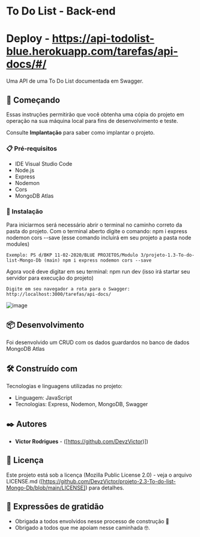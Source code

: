 # To Do List - Back-end

# Deploy - https://api-todolist-blue.herokuapp.com/tarefas/api-docs/#/

Uma API de uma To Do List documentada em Swagger.

## 🚀 Começando

Essas instruções permitirão que você obtenha uma cópia do projeto em operação na sua máquina local para fins de desenvolvimento e teste.

Consulte **Implantação** para saber como implantar o projeto.

### 📋 Pré-requisitos

* IDE Visual Studio Code
* Node.js
* Express
* Nodemon
* Cors
* MongoDB Atlas

### 🔧 Instalação

Para iniciarmos será necessário abrir o terminal no caminho correto da pasta do projeto.
Com o terminal aberto digite o comando: npm i express nodemon cors --save (esse comando incluirá em seu projeto a pasta node modules)

```
Exemplo: PS d/BKP 11-02-2020/BLUE PROJETOS/Modulo 3/projeto-1.3-To-do-list-Mongo-Db (main) npm i express nodemon cors --save
```

Agora você deve digitar em seu terminal: npm run dev (isso irá startar seu servidor para execução do projeto)

```
Digite em seu navegador a rota para o Swagger: http://localhost:3000/tarefas/api-docs/

```

![image](https://user-images.githubusercontent.com/91481122/182001745-8dc2dd7c-71d8-4361-a89a-88b3ca7b8972.png)


## 📦 Desenvolvimento

Foi desenvolvido um CRUD com os dados guardardos no banco de dados MongoDB Atlas

## 🛠️ Construído com

Tecnologias e linguagens utilizadas no projeto:

* Linguagem: JavaScript
* Tecnologias: Express, Nodemon, MongoDB, Swagger

## ✒️ Autores

* **Victor Rodrigues** - ([https://github.com/DevzVictor)])

## 📄 Licença

Este projeto está sob a licença (Mozilla Public License 2.0) - veja o arquivo LICENSE.md ([https://github.com/DevzVictor/projeto-2.3-To-do-list-Mongo-Db/blob/main/LICENSE]) para detalhes.

## 🎁 Expressões de gratidão

* Obrigada a todos envolvidos nesse processo de construção 📢
* Obrigado a todos que me apoiam nesse caminhada 🤓.

